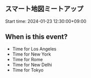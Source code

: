 ## スマート地図ミートアップ
Start time: 2024-01-23 12:30:00+09:00

## When is this event?

- Time for Los Angeles
- Time for New York
- Time for Rome
- Time for New Delhi
- Time for Tokyo

